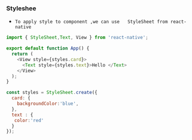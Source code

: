 ### Styleshee

- `To apply style to component ,we can use   StyleSheet from react-native  `

```js
import { StyleSheet,Text, View } from 'react-native';

export default function App() {
  return (
    <View style={styles.card}>
      <Text style={styles.text}>Hello </Text>
    </View>
  );
}

const styles = StyleSheet.create({
  card: {
    backgroundColor:'blue',
  },
  text : {
   color:'red'
  }
});
```


